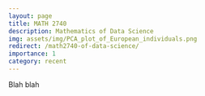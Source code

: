```yaml
---
layout: page
title: MATH 2740
description: Mathematics of Data Science
img: assets/img/PCA_plot_of_European_individuals.png
redirect: /math2740-of-data-science/
importance: 1
category: recent
---
```


Blah blah